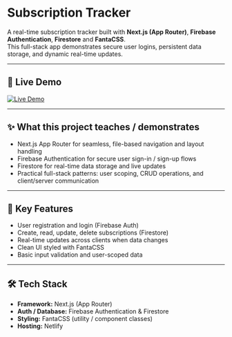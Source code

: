 # Subscription Tracker

A real-time subscription tracker built with **Next.js (App Router)**, **Firebase Authentication**, **Firestore** and **FantaCSS**.  
This full-stack app demonstrates secure user logins, persistent data storage, and dynamic real-time updates.

---

## 🚀 Live Demo

<a href="https://expennytracker.netlify.app/" target="_blank">
  <img src="https://img.shields.io/badge/Live%20App-Visit-brightgreen?style=for-the-badge&logo=netlify" alt="Live Demo">
</a>

---

## ✨ What this project teaches / demonstrates
- Next.js App Router for seamless, file-based navigation and layout handling  
- Firebase Authentication for secure user sign-in / sign-up flows  
- Firestore for real-time data storage and live updates  
- Practical full-stack patterns: user scoping, CRUD operations, and client/server communication

---

## 🔑 Key Features
- User registration and login (Firebase Auth)  
- Create, read, update, delete subscriptions (Firestore)  
- Real-time updates across clients when data changes  
- Clean UI styled with FantaCSS  
- Basic input validation and user-scoped data

---

## 🛠 Tech Stack
- **Framework:** Next.js (App Router)  
- **Auth / Database:** Firebase Authentication & Firestore  
- **Styling:** FantaCSS (utility / component classes)  
- **Hosting:** Netlify
